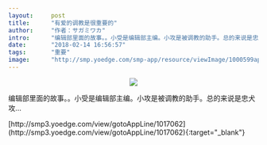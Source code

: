 ```yaml
---
layout:     post
title:      "有爱的调教是很重要的"
author:     "作者：サガミワカ"
intro:      "编辑部里面的故事。。小受是编辑部主编。小攻是被调教的助手。总的来说是忠犬攻…"
date:       "2018-02-14 16:56:57"
tags:       "重要"
image:      "http://smp.yoedge.com/smp-app/resource/viewImage/1000599appline.png"
---
```

<div style="text-align: center">
<p><img src="http://smp.yoedge.com/smp-app/resource/viewImage/1000599appline.png"/></p>
</div>
<p class="post-meta">
<span>编辑部里面的故事。。小受是编辑部主编。小攻是被调教的助手。总的来说是忠犬攻…</span>
</p>
[http://smp3.yoedge.com/view/gotoAppLine/1017062](http://smp3.yoedge.com/view/gotoAppLine/1017062){:target="_blank"}


